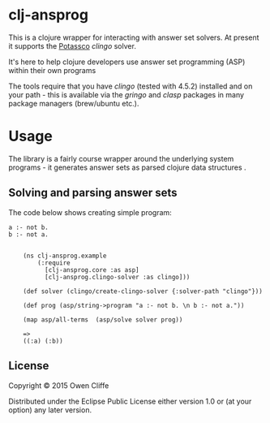 # clj-ansprog

This is a clojure wrapper for interacting with answer set solvers. At present it supports the
[Potassco](http://potassco.sourceforge.net/)  *clingo*
solver.

It's here to help  clojure developers use answer set programming (ASP) within their own programs

The tools require that you have *clingo*  (tested with 4.5.2)  installed and on your path - this is available via the
*gringo* and *clasp* packages in many package managers (brew/ubuntu etc.).

# Usage

The library is a fairly course wrapper around the underlying system programs  -
     it generates answer sets as parsed clojure data structures .


## Solving and parsing answer sets

The  code below shows creating  simple program:

    a :- not b.
    b :- not a.


        (ns clj-ansprog.example
            (:require
              [clj-ansprog.core :as asp]
              [clj-ansprog.clingo-solver :as clingo]))

        (def solver (clingo/create-clingo-solver {:solver-path "clingo"}))

        (def prog (asp/string->program "a :- not b. \n b :- not a."))

        (map asp/all-terms  (asp/solve solver prog))

        =>
        ((:a) (:b))


## License

Copyright © 2015 Owen Cliffe

Distributed under the Eclipse Public License either version 1.0 or (at
your option) any later version.
